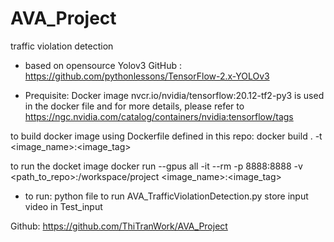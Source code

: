 # AVA_Project
traffic violation detection

- based on opensource Yolov3  GitHub      : https://github.com/pythonlessons/TensorFlow-2.x-YOLOv3

- Prequisite:
Docker image nvcr.io/nvidia/tensorflow:20.12-tf2-py3 is used in the docker file and for more details, please refer to 
https://ngc.nvidia.com/catalog/containers/nvidia:tensorflow/tags


to build docker image using Dockerfile defined in this repo:
docker build . -t <image_name>:<image_tag>

to run the docket image
docker run --gpus all -it --rm -p 8888:8888 -v <path_to_repo>:/workspace/project <image_name>:<image_tag>


- to run:
python file to run AVA_TrafficViolationDetection.py
store input video in Test_input

Github: https://github.com/ThiTranWork/AVA_Project

